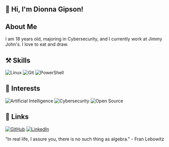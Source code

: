 ## 👏 Hi, I'm Dionna Gipson!
##  About Me
I am 18 years old, majoring in Cybersecurity, and I currently work at Jimmy John's. I love to eat and draw.
## ⚒️ Skills
![Linux](https://img.shields.io/badge/Linux-FCC624?logo=linux&logoColor=black)
![Git](https://img.shields.io/badge/Git-F05032?logo=git&logoColor=white)
![PowerShell](https://img.shields.io/badge/PowerShell-5391FE?logo=powershell&logoColor=white)
## 🎉 Interests
![Artificial Intelligence](https://img.shields.io/badge/Artificial%20Intelligence-FF6F00?logo=openai&logoColor=white)
![Cybersecurity](https://img.shields.io/badge/Cybersecurity-0052CC?logo=protonvpn&logoColor=white)
![Open Source](https://img.shields.io/badge/Open%20Source-3DA639?logo=opensourceinitiative&logoColor=white)
## 🔗 Links
[![GitHub](https://img.shields.io/badge/GitHub-100000?logo=github&logoColor=white)](https://github.com/dionna-gipson)
[![LinkedIn](https://img.shields.io/badge/LinkedIn-0077B5?logo=linkedin&logoColor=white)](https://linkedin.com/in/dionnagipson)

"In real life, I assure you, there is no such thing as algebra." - Fran Lebowitz
